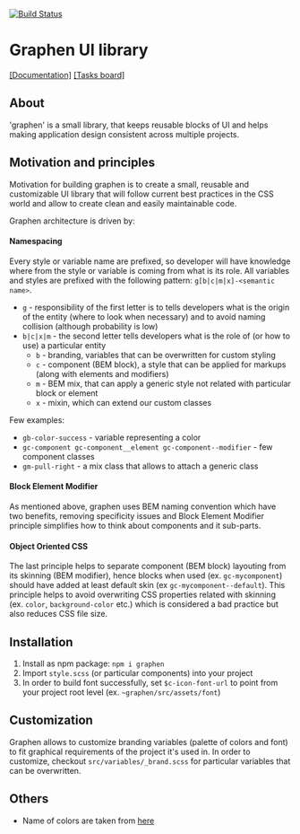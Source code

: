 [![Build Status](https://travis-ci.org/coda-it/graphen.svg?branch=master)](https://travis-ci.org/coda-it/graphen)

# Graphen UI library
[[Documentation]](https://coda-it.github.io/graphen/)
[[Tasks board]](https://trello.com/b/vhEpkIJr/project-coda-it)

## About
'graphen' is a small library, that keeps reusable blocks of UI and helps making application design consistent across multiple projects.

## Motivation and principles

Motivation for building graphen is to create a small, reusable and customizable UI library that will follow current best practices in the CSS world and allow to create clean and easily maintainable code.     

Graphen architecture is driven by:

#### Namespacing
Every style or variable name are prefixed, so developer will have knowledge where from the style or variable is coming from what is its role.
All variables and styles are prefixed with the following pattern: `g[b|c|m|x]-<semantic name>`.

* `g` - responsibility of the first letter is to tells developers what is the origin of the entity (where to look when necessary) and to avoid naming collision (although probability is low) 
* `b|c|x|m` - the second letter tells developers what is the role of (or how to use) a particular entity
  * `b` - branding, variables that can be overwritten for custom styling
  * `c` - component (BEM block), a style that can be applied for markups (along with elements and modifiers)
  * `m` - BEM mix, that can apply a generic style not related with particular block or element 
  * `x` - mixin, which can extend our custom classes

Few examples:
* `gb-color-success` - variable representing a color 
* `gc-component gc-component__element gc-component--modifier` - few component classes
* `gm-pull-right` - a mix class that allows to attach a generic class  

#### Block Element Modifier
As mentioned above, graphen uses BEM naming convention which have two benefits, removing specificity issues and Block Element Modifier principle simplifies how to think about components and it sub-parts.

#### Object Oriented CSS
The last principle helps to separate component (BEM block) layouting from its skinning (BEM modifier), hence blocks when used (ex. `gc-mycomponent`) should have added at least default skin (ex `gc-mycomponent--default`). This principle helps to avoid overwriting CSS properties related with skinning (ex. `color`, `background-color` etc.) which is considered a bad practice but also reduces CSS file size.

## Installation
1. Install as npm package: `npm i graphen`
2. Import `style.scss` (or particular components) into your project
3. In order to build font successfully, set `$c-icon-font-url` to point from your project root level (ex. `~graphen/src/assets/font`)

## Customization
Graphen allows to customize branding variables (palette of colors and font) to fit graphical requirements of the project it's used in.
In order to customize, checkout `src/variables/_brand.scss` for particular variables that can be overwritten.

## Others
* Name of colors are taken from [here](http://chir.ag/projects/name-that-color/)
